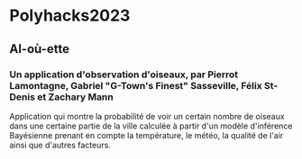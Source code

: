 # Polyhacks2023

## Al-où-ette
### Un application d'observation d'oiseaux, par Pierrot Lamontagne, Gabriel "G-Town's Finest" Sasseville, Félix St-Denis et Zachary Mann

Application qui montre la probabilité de voir un certain nombre de oiseaux dans une certaine partie de la ville calculée à partir d'un modèle d'inférence Bayésienne prenant en compte la température, le météo, la qualité de l'air ainsi que d'autres facteurs.
